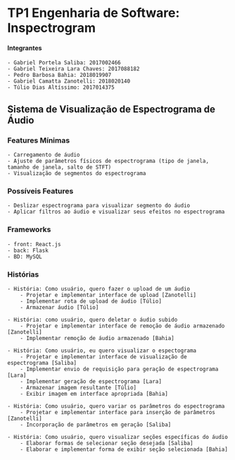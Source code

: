 # TP1 Engenharia de Software: Inspectrogram

#### Integrantes

    - Gabriel Portela Saliba: 2017002466
    - Gabriel Teixeira Lara Chaves: 2017088182
    - Pedro Barbosa Bahia: 2018019907
    - Gabriel Camatta Zanotelli: 2018020140
    - Túlio Dias Altíssimo: 2017014375

## Sistema de Visualização de Espectrograma de Áudio

### Features Mínimas

    - Carregamento de áudio
    - Ajuste de parâmetros físicos de espectrograma (tipo de janela, tamanho de janela, salto de STFT)
    - Visualização de segmentos do espectrograma

### Possíveis Features

    - Deslizar espectrograma para visualizar segmento do áudio
    - Aplicar filtros ao áudio e visualizar seus efeitos no espectrograma

### Frameworks

    - front: React.js
    - back: Flask
    - BD: MySQL

### Histórias

    - História: Como usuário, quero fazer o upload de um áudio
        - Projetar e implementar interface de upload [Zanotelli]
        - Implementar rota de upload de áudio [Túlio]
        - Armazenar áudio [Túlio]

    - História: como usuário, quero deletar o áudio subido
        - Projetar e implementar interface de remoção de áudio armazenado [Zanotelli]
        - Implementar remoção de áudio armazenado [Bahia]

    - História: Como usuário, eu quero visualizar o espectograma
        - Projetar e implementar interface de visualização de espectrograma [Saliba]
        - Implementar envio de requisição para geração de espectrograma [Lara]
        - Implementar geração de espectrograma [Lara]
        - Armazenar imagem resultante [Túlio]
        - Exibir imagem em interface apropriada [Bahia]

    - História: Como usuário, quero variar os parâmetros do espectrograma
        - Projetar e implementar interface para inserção de parâmetros [Zanotelli]
        - Incorporação de parâmetros em geração [Saliba]

    - História: Como usuário, quero visualizar seções específicas do áudio
        - Elaborar formas de selecionar seção desejada [Saliba]
        - Elaborar e implementar forma de exibir seção selecionada [Bahia]
